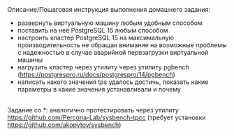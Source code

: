 <div class="text text_p-small text_default text_bold">Описание/Пошаговая инструкция выполнения домашнего задания:</div>

<div class="text text_p-small text_default learning-markdown js-learning-markdown"><ul>
<li>развернуть виртуальную машину любым удобным способом</li>
<li>поставить на неё PostgreSQL 15 любым способом</li>
<li>настроить кластер PostgreSQL 15 на максимальную производительность не обращая внимание на возможные проблемы с надежностью в случае аварийной перезагрузки виртуальной машины</li>
<li>нагрузить кластер через утилиту через утилиту pgbench (<a target="_blank" href="https://postgrespro.ru/docs/postgrespro/14/pgbench" title="https://postgrespro.ru/docs/postgrespro/14/pgbench">https://postgrespro.ru/docs/postgrespro/14/pgbench</a>)</li>
<li>написать какого значения tps удалось достичь, показать какие параметры в какие значения устанавливали и почему</li>
</ul>
<p><br>Задание со *: аналогично протестировать через утилиту <a target="_blank" href="https://github.com/Percona-Lab/sysbench-tpcc" title="https://github.com/Percona-Lab/sysbench-tpcc">https://github.com/Percona-Lab/sysbench-tpcc</a> (требует установки<br><a target="_blank" href="https://github.com/akopytov/sysbench" title="https://github.com/akopytov/sysbench">https://github.com/akopytov/sysbench</a>)</p>
</div>
